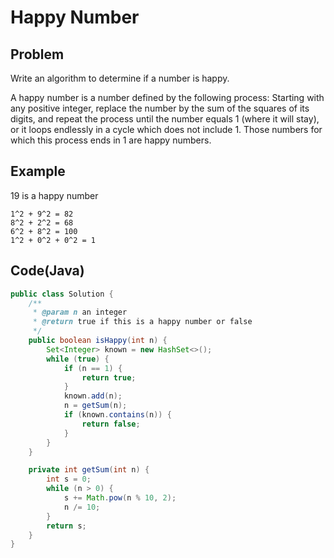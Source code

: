 # Happy Number

## Problem

Write an algorithm to determine if a number is happy.

A happy number is a number defined by the following process: Starting with any positive integer, replace the number by the sum of the squares of its digits, and repeat the process until the number equals 1 (where it will stay), or it loops endlessly in a cycle which does not include 1. Those numbers for which this process ends in 1 are happy numbers.

## Example

19 is a happy number

```
1^2 + 9^2 = 82
8^2 + 2^2 = 68
6^2 + 8^2 = 100
1^2 + 0^2 + 0^2 = 1
```

## Code(Java)

```java
public class Solution {
    /**
     * @param n an integer
     * @return true if this is a happy number or false
     */
    public boolean isHappy(int n) {
        Set<Integer> known = new HashSet<>();
        while (true) {
            if (n == 1) {
                return true;
            }
            known.add(n);
            n = getSum(n);
            if (known.contains(n)) {
                return false;
            }
        }
    }

    private int getSum(int n) {
        int s = 0;
        while (n > 0) {
            s += Math.pow(n % 10, 2);
            n /= 10;
        }
        return s;
    }
}
```
